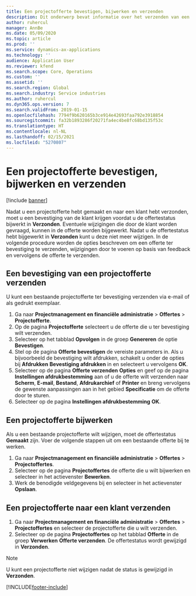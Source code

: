 ```yaml
---
title: Een projectofferte bevestigen, bijwerken en verzenden
description: Dit onderwerp bevat informatie over het verzenden van een offerte naar de klant ter bevestiging, wijzigen op basis van feedback en het vervolgens opnieuw verzenden van de offerte.
author: ruhercul
manager: AnnBe
ms.date: 05/09/2020
ms.topic: article
ms.prod: ''
ms.service: dynamics-ax-applications
ms.technology: ''
audience: Application User
ms.reviewer: kfend
ms.search.scope: Core, Operations
ms.custom: ''
ms.assetid: ''
ms.search.region: Global
ms.search.industry: Service industries
ms.author: ruhercul
ms.dyn365.ops.version: 7
ms.search.validFrom: 2019-01-15
ms.openlocfilehash: 7794f9b620165b3ce914e42693faa792e3918854
ms.sourcegitcommit: fa32b1893286f20271fa4ec4be8fc68bd135f53c
ms.translationtype: HT
ms.contentlocale: nl-NL
ms.lasthandoff: 02/15/2021
ms.locfileid: "5270807"
---
```

# <a name="confirm-update-and-send-a-project-quotation"></a>Een projectofferte bevestigen, bijwerken en verzenden

[!include [banner](../includes/banner.md)]

Nadat u een projectofferte hebt gemaakt en naar een klant hebt verzonden, moet u een bevestiging van de klant krijgen voordat u de offertestatus bijwerkt in **Verzonden**. Eventuele wijzigingen die door de klant worden gevraagd, kunnen in de offerte worden bijgewerkt. Nadat u de offertestatus hebt bijgewerkt in **Verzonden** kunt u deze niet meer wijzigen. In de volgende procedure worden de opties beschreven om een offerte ter bevestiging te verzenden, wijzigingen door te voeren op basis van feedback en vervolgens de offerte te verzenden.

## <a name="send-a-project-quotation-confirmation"></a>Een bevestiging van een projectofferte verzenden  

U kunt een bestaande projectofferte ter bevestiging verzenden via e-mail of als gedrukt exemplaar. 

1. Ga naar **Projectmanagement en financiële administratie** > **Offertes** > **Projectofferte**. 
2. Op de pagina **Projectofferte** selecteert u de offerte die u ter bevestiging wilt verzenden. 
3. Selecteer op het tabblad **Opvolgen** in de groep **Genereren** de optie **Bevestigen**. 
4. Stel op de pagina **Offerte bevestigen** de vereiste parameters in. Als u bijvoorbeeld de bevestiging wilt afdrukken, schakelt u onder de opties bij **Afdrukken** **Bevestiging afdrukken** in en selecteert u vervolgens **OK**.
5. Selecteer op de pagina **Offerte verzenden** **Opties** en geef op de pagina **Instellingen afdrukbestemming** aan of u de offerte wilt verzenden naar **Scherm**, **E-mail**, **Bestand**, **Afdrukarchief** of **Printer** en breng vervolgens de gewenste aanpassingen aan in het gebied **Specificatie** om de offerte door te sturen.
6. Selecteer op de pagina **Instellingen afdrukbestemming** **OK**.  

## <a name="update-a-project-quotation"></a>Een projectofferte bijwerken

Als u een bestaande projectofferte wilt wijzigen, moet de offertestatus **Gemaakt** zijn. Voer de volgende stappen uit om een bestaande offerte bij te werken. 

1. Ga naar **Projectmanagement en financiële administratie** > **Offertes** > **Projectoffertes**.
2. Selecteer op de pagina **Projectoffertes** de offerte die u wilt bijwerken en selecteer in het actievenster **Bewerken**.
3. Werk de benodigde veldgegevens bij en selecteer in het actievenster **Opslaan**.  

## <a name="send-a-project-quotation-to-a-customer"></a>Een projectofferte naar een klant verzenden 

1. Ga naar **Projectmanagement en financiële administratie** > **Offertes** > **Projectoffertes** en selecteer de projectofferte die u wilt verzenden.
2. Selecteer op de pagina **Projectoffertes** op het tabblad **Offerte** in de groep **Verwerken** **Offerte verzenden**. De offertestatus wordt gewijzigd in **Verzonden**.

> [!NOTE]
> U kunt een projectofferte niet wijzigen nadat de status is gewijzigd in **Verzonden**.


[!INCLUDE[footer-include](../includes/footer-banner.md)]